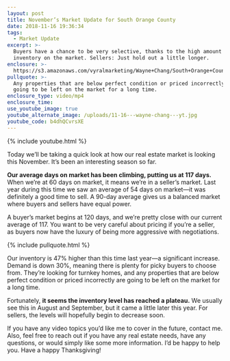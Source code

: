 ```yaml
---
layout: post
title: November’s Market Update for South Orange County
date: 2018-11-16 19:36:34
tags:
  - Market Update
excerpt: >-
  Buyers have a chance to be very selective, thanks to the high amount of
  inventory on the market. Sellers: Just hold out a little longer.
enclosure: >-
  https://s3.amazonaws.com/vyralmarketing/Wayne+Chang/South+Orange+County+Real+Estate-+Novembers+Market+Update+for+South+Orange+County.mp4
pullquote: >-
  Any properties that are below perfect condition or priced incorrectly are
  going to be left on the market for a long time.
enclosure_type: video/mp4
enclosure_time:
use_youtube_image: true
youtube_alternate_image: /uploads/11-16---wayne-chang---yt.jpg
youtube_code: b4dhQCvrsXE
---
```


{% include youtube.html %}

Today we’ll be taking a quick look at how our real estate market is looking this November. It’s been an interesting season so far.

**Our average days on market has been climbing, putting us at 117 days.** When we’re at 60 days on market, it means we’re in a seller’s market. Last year during this time we saw an average of 54 days on market—it was definitely a good time to sell. A 90-day average gives us a balanced market where buyers and sellers have equal power.

A buyer’s market begins at 120 days, and we’re pretty close with our current average of 117. You want to be very careful about pricing if you’re a seller, as buyers now have the luxury of being more aggressive with negotiations.

{% include pullquote.html %}

Our inventory is 47% higher than this time last year—a significant increase. Demand is down 30%, meaning there is plenty for picky buyers to choose from. They’re looking for turnkey homes, and any properties that are below perfect condition or priced incorrectly are going to be left on the market for a long time.

Fortunately, **it seems the inventory level has reached a plateau.** We usually see this in August and September, but it came a little later this year. For sellers, the levels will hopefully begin to decrease soon.

If you have any video topics you’d like me to cover in the future, contact me. Also, feel free to reach out if you have any real estate needs, have any questions, or would simply like some more information. I’d be happy to help you. Have a happy Thanksgiving!